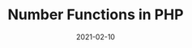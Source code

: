 ---
title: Number Functions in PHP
date: 2021-02-10
slug: number-functions-in-php
image: '/images/php/number-functions-in-php.png'
tags: ['php', 'numbers-in-php']
description: "PHP Numbers
One thing to notice about PHP is that it provides automatic data type conversion.
So, if you assign an integer value to a variable, the type of that variable will automatically be an integer. Then, if you assign a string to the same variable, the type will change to a string. This automatic conversion can sometimes break your code."
---